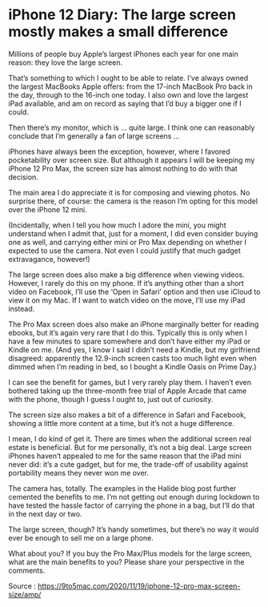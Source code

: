 # iPhone 12 Diary: The large screen mostly makes a small difference

Millions of people buy Apple’s largest iPhones each year for one main reason: they love the large screen.

That’s something to which I ought to be able to relate. I’ve always owned the largest MacBooks Apple offers: from the 17-inch MacBook Pro back in the day, through to the 16-inch one today. I also own and love the largest iPad available, and am on record as saying that I’d buy a bigger one if I could.

Then there’s my monitor, which is … quite large. I think one can reasonably conclude that I’m generally a fan of large screens …

iPhones have always been the exception, however, where I favored pocketability over screen size. But although it appears I will be keeping my iPhone 12 Pro Max, the screen size has almost nothing to do with that decision.

The main area I do appreciate it is for composing and viewing photos. No surprise there, of course: the camera is the reason I’m opting for this model over the iPhone 12 mini.

(Incidentally, when I tell you how much I adore the mini, you might understand when I admit that, just for a moment, I did even consider buying one as well, and carrying either mini or Pro Max depending on whether I expected to use the camera. Not even I could justify that much gadget extravagance, however!)

The large screen does also make a big difference when viewing videos. However, I rarely do this on my phone. If it’s anything other than a short video on Facebook, I’ll use the ‘Open in Safari’ option and then use iCloud to view it on my Mac. If I want to watch video on the move, I’ll use my iPad instead.

The Pro Max screen does also make an iPhone marginally better for reading ebooks, but it’s again very rare that I do this. Typically this is only when I have a few minutes to spare somewhere and don’t have either my iPad or Kindle on me. (And yes, I know I said I didn’t need a Kindle, but my girlfriend disagreed: apparently the 12.9-inch screen casts too much light even when dimmed when I’m reading in bed, so I bought a Kindle Oasis on Prime Day.)

I can see the benefit for games, but I very rarely play them. I haven’t even bothered taking up the three-month free trial of Apple Arcade that came with the phone, though I guess I ought to, just out of curiosity.

The screen size also makes a bit of a difference in Safari and Facebook, showing a little more content at a time, but it’s not a huge difference.

I mean, I do kind of get it. There are times when the additional screen real estate is beneficial. But for me personally, it’s not a big deal. Large screen iPhones haven’t appealed to me for the same reason that the iPad mini never did: it’s a cute gadget, but for me, the trade-off of usability against portability means they never won me over.

The camera has, totally. The examples in the Halide blog post further cemented the benefits to me. I’m not getting out enough during lockdown to have tested the hassle factor of carrying the phone in a bag, but I’ll do that in the next day or two.

The large screen, though? It’s handy sometimes, but there’s no way it would ever be enough to sell me on a large phone.

What about you? If you buy the Pro Max/Plus models for the large screen, what are the main benefits to you? Please share your perspective in the comments.

Source :  https://9to5mac.com/2020/11/19/iphone-12-pro-max-screen-size/amp/
